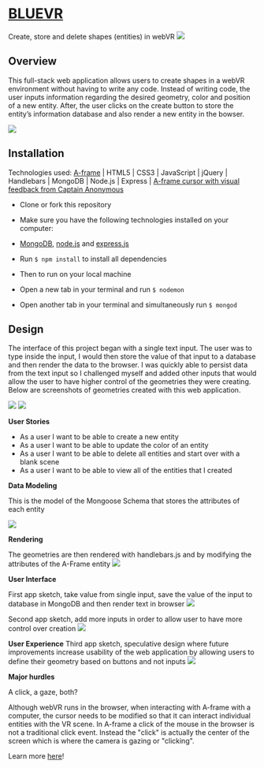 # [BLUEVR](https://thawing-ridge-53961.herokuapp.com/)
Create, store and delete shapes (entities) in webVR
![](assets/assets1.png?raw=true)


## Overview
This full-stack web application allows users to create shapes in a webVR environment without having to write any code. Instead of writing code, the user inputs information regarding the desired geometry, color and position of a new entity. After, the user clicks on the create button to store the entity’s information database and also render a new entity in the bowser.

![](assets/assets2.png?raw=true)

## Installation
Technologies used: [A-frame](https://aframe.io/) | HTML5 | CSS3 | JavaScript | jQuery | Handlebars | MongoDB | Node.js | Express | [A-frame cursor with visual feedback from Captain Anonymous](http://codepen.io/anon/pen/dpmpJP)

* Clone or fork this repository

* Make sure you have the following technologies installed on your computer:
 * [MongoDB](https://www.mongodb.com/download-center#community), [node.js](https://nodejs.org/) and [express.js](https://expressjs.com/)

* Run `$ npm install` to install all dependencies

* Then to run on your local machine
 * Open a new tab in your terminal and run `$ nodemon`
 * Open another tab in your terminal and simultaneously run `$ mongod`

## Design

The interface of this project began with a single text input. The user was to type inside the input, I would then store the value of that input to a database and then render the data to the browser. I was quickly able to persist data from the text input so I challenged myself and added other inputs that would allow the user to have higher control of the geometries they were creating. Below are screenshots of geometries created with this web application.

![](assets/assets3.png?raw=true)
![](assets/assets4.png?raw=true)

**User Stories**

* As a user I want to be able to create a new entity
* As a user I want to be able to update the color of an entity
* As a user I want to be able to delete all entities and start over with a blank scene
* As a user I want to be able to view all of the entities that I created

**Data Modeling**

This is the model of the Mongoose Schema that stores the attributes of each entity

![](assets/model.png?raw=true)

**Rendering**

The geometries are then rendered with handlebars.js and by modifying the attributes of the A-Frame entity
![](assets/aframe.png?raw=true)

**User Interface**

First app sketch, take value from single input, save the value of the input to database in MongoDB and then render text in browser
![](assets/wireframe1.png?raw=true)

Second app sketch, add more inputs in order to allow user to have more control over creation
![](assets/wireframe2.png?raw=true)

**User Experience**
Third app sketch, speculative design where future improvements increase usability of the web application by allowing users to define their geometry based on buttons and not inputs
![](assets/wireframe3.png?raw=true)


**Major hurdles**

A click, a gaze, both?

Although webVR runs in the browser, when interacting with A-frame with a computer, the cursor needs to be modified so that it can interact individual entities with the VR scene. In A-frame a click of the mouse in the browser is not a traditional click event. Instead the "click" is actually the center of the screen which is where the camera is gazing or "clicking".

Learn more [here](https://aframe.io/docs/0.5.0/components/cursor.html#sidebar)!
